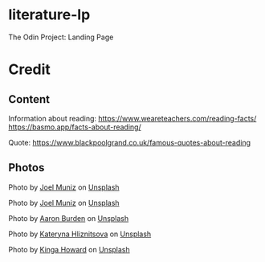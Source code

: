 # literature-lp
The Odin Project: Landing Page

# Credit
## Content
Information about reading:
https://www.weareteachers.com/reading-facts/
https://basmo.app/facts-about-reading/

Quote:
https://www.blackpoolgrand.co.uk/famous-quotes-about-reading
## Photos

Photo by <a href="https://unsplash.com/@jmuniz?utm_content=creditCopyText&utm_medium=referral&utm_source=unsplash">Joel Muniz</a> on <a href="https://unsplash.com/photos/girl-reading-book-XqXJJhK-c08?utm_content=creditCopyText&utm_medium=referral&utm_source=unsplash">Unsplash</a>

Photo by <a href="https://unsplash.com/@jmuniz?utm_content=creditCopyText&utm_medium=referral&utm_source=unsplash">Joel Muniz</a> on <a href="https://unsplash.com/photos/girl-reading-book-XqXJJhK-c08?utm_content=creditCopyText&utm_medium=referral&utm_source=unsplash">Unsplash</a>

Photo by <a href="https://unsplash.com/@aaronburden?utm_content=creditCopyText&utm_medium=referral&utm_source=unsplash">Aaron Burden</a> on <a href="https://unsplash.com/photos/silhouette-of-child-sitting-behind-tree-during-sunset-6jYoil2GhVk?utm_content=creditCopyText&utm_medium=referral&utm_source=unsplash">Unsplash</a>
  

Photo by <a href="https://unsplash.com/@kate_gliz?utm_content=creditCopyText&utm_medium=referral&utm_source=unsplash">Kateryna Hliznitsova</a> on <a href="https://unsplash.com/photos/woman-in-gray-sweater-and-black-hat-reading-book-3hvogcU-aTw?utm_content=creditCopyText&utm_medium=referral&utm_source=unsplash">Unsplash</a>

Photo by <a href="https://unsplash.com/@all_who_wander?utm_content=creditCopyText&utm_medium=referral&utm_source=unsplash">Kinga Howard</a> on <a href="https://unsplash.com/photos/girls-reading-book-while-lying-s4aOPAJ4v0E?utm_content=creditCopyText&utm_medium=referral&utm_source=unsplash">Unsplash</a>
  
  
  